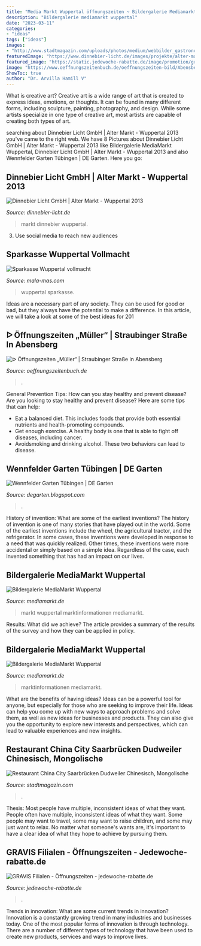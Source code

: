 ```yaml
---
title: "Media Markt Wuppertal öffnungszeiten ~ Bildergalerie Mediamarkt Wuppertal"
description: "Bildergalerie mediamarkt wuppertal"
date: "2023-03-11"
categories:
- "ideas"
tags: ["ideas"]
images:
- "http://www.stadtmagazin.com/uploads/photos/medium/webbilder_gastronomie_slides_2953_3.jpg"
featuredImage: "https://www.dinnebier-licht.de/images/projekte/alter-markt/gallerie/alter-markt-wuppertal-03.jpg"
featured_image: "https://static.jedewoche-rabatte.de/image/promotion/gravis/42314-img.jpg"
image: "https://www.oeffnungszeitenbuch.de/oeffnungszeiten-bild/Abensberg-Mueller-112369E.png"
ShowToc: true
author: "Dr. Arvilla Hamill V"
---
```



What is creative art?
Creative art is a wide range of art that is created to express ideas, emotions, or thoughts. It can be found in many different forms, including sculpture, painting, photography, and design. While some artists specialize in one type of creative art, most artists are capable of creating both types of art.

	

		
searching about Dinnebier Licht GmbH | Alter Markt - Wuppertal 2013 you've came to the right web. We have 8 Pictures about Dinnebier Licht GmbH | Alter Markt - Wuppertal 2013 like Bildergalerie MediaMarkt Wuppertal, Dinnebier Licht GmbH | Alter Markt - Wuppertal 2013 and also Wennfelder Garten Tübingen | DE Garten. Here you go:
		
    
## Dinnebier Licht GmbH | Alter Markt - Wuppertal 2013

<img loading=lazy src="https://www.dinnebier-licht.de/images/projekte/alter-markt/gallerie/alter-markt-wuppertal-03.jpg" onerror="this.onerror=null;this.src='https://tse1.mm.bing.net/th?id=OIP.iqnAYF5s06FhjNqYEVnkAQHaFj&amp;pid=15.1';" alt="Dinnebier Licht GmbH | Alter Markt - Wuppertal 2013">

_Source: dinnebier-licht.de_

>markt dinnebier wuppertal. 

	

3. Use social media to reach new audiences

    
## Sparkasse Wuppertal Vollmacht

<img loading=lazy src="https://mala-mas.com/ldffvm/HX8lMNyXE5yxIvV2KCtyhwHaFw.jpg" onerror="this.onerror=null;this.src='https://tse2.mm.bing.net/th?id=OIP.W6n7T_ldLmu4kosgHBewlgAAAA&amp;pid=15.1';" alt="Sparkasse Wuppertal vollmacht">

_Source: mala-mas.com_

>wuppertal sparkasse. 

	

Ideas are a necessary part of any society. They can be used for good or bad, but they always have the potential to make a difference. In this article, we will take a look at some of the best ideas for 201
    
## ᐅ Öffnungszeiten „Müller“ | Straubinger Straße In Abensberg

<img loading=lazy src="https://www.oeffnungszeitenbuch.de/oeffnungszeiten-bild/Abensberg-Mueller-112369E.png" onerror="this.onerror=null;this.src='https://tse3.mm.bing.net/th?id=OIP.5KGBhE6-ZnPFv3KT326XIAHaFj&amp;pid=15.1';" alt="ᐅ Öffnungszeiten „Müller“ | Straubinger Straße in Abensberg">

_Source: oeffnungszeitenbuch.de_

>. 

	

General Prevention Tips: How can you stay healthy and prevent disease?
Are you looking to stay healthy and prevent disease? Here are some tips that can help: 
- Eat a balanced diet. This includes foods that provide both essential nutrients and health-promoting compounds. 
- Get enough exercise. A healthy body is one that is able to fight off diseases, including cancer. 
- Avoidsmoking and drinking alcohol. These two behaviors can lead to disease.

    
## Wennfelder Garten Tübingen | DE Garten

<img loading=lazy src="https://lh6.googleusercontent.com/proxy/N3nd-LWPOL5BjxwIl3aDm85T9Bzuy9K2KGlVu1Neh-kOOmeCwnP6kwJoi-3TNEybRrHdtwMVVd5BSuyan59NBwQGaqFg3hgqeqK-dtwuuu2DlnXEzV-z_hM=s0-d" onerror="this.onerror=null;this.src='https://tse3.mm.bing.net/th?id=OIP.tO30PA5X_z2Ui3PBTc2zWAAAAA&amp;pid=15.1';" alt="Wennfelder Garten Tübingen | DE Garten">

_Source: degarten.blogspot.com_

>. 

	

History of invention: What are some of the earliest inventions?
The history of invention is one of many stories that have played out in the world. Some of the earliest inventions include the wheel, the agricultural tractor, and the refrigerator. In some cases, these inventions were developed in response to a need that was quickly realized. Other times, these inventions were more accidental or simply based on a simple idea. Regardless of the case, each invented something that has had an impact on our lives.

    
## Bildergalerie MediaMarkt Wuppertal

<img loading=lazy src="https://www.mediamarkt.de/markt/assets/cms/outlet/58/outlet_images/detail_488_large.jpg" onerror="this.onerror=null;this.src='https://tse2.mm.bing.net/th?id=OIP.7R1WGydPaSF21XYEQTVWCQHaDZ&amp;pid=15.1';" alt="Bildergalerie MediaMarkt Wuppertal">

_Source: mediamarkt.de_

>markt wuppertal marktinformationen mediamarkt. 

	

Results: What did we achieve?
The article provides a summary of the results of the survey and how they can be applied in policy.

    
## Bildergalerie MediaMarkt Wuppertal

<img loading=lazy src="https://www.mediamarkt.de/markt/assets/cms/outlet/58/outlet_images/detail_492_large.jpg" onerror="this.onerror=null;this.src='https://tse3.mm.bing.net/th?id=OIP.nGAZNSNqOdQq4snAXnkA6QHaDZ&amp;pid=15.1';" alt="Bildergalerie MediaMarkt Wuppertal">

_Source: mediamarkt.de_

>marktinformationen mediamarkt. 

	

What are the benefits of having ideas?
Ideas can be a powerful tool for anyone, but especially for those who are seeking to improve their life. Ideas can help you come up with new ways to approach problems and solve them, as well as new ideas for businesses and products. They can also give you the opportunity to explore new interests and perspectives, which can lead to valuable experiences and new insights.

    
## Restaurant China City Saarbrücken Dudweiler Chinesisch, Mongolische

<img loading=lazy src="http://www.stadtmagazin.com/uploads/photos/medium/webbilder_gastronomie_slides_2953_3.jpg" onerror="this.onerror=null;this.src='https://tse1.mm.bing.net/th?id=OIP.U9hLGANhYuXn6wSaMwP1ZwHaEv&amp;pid=15.1';" alt="Restaurant China City Saarbrücken Dudweiler Chinesisch, Mongolische">

_Source: stadtmagazin.com_

>. 

	

Thesis: Most people have multiple, inconsistent ideas of what they want.
People often have multiple, inconsistent ideas of what they want. Some people may want to travel, some may want to raise children, and some may just want to relax. No matter what someone's wants are, it's important to have a clear idea of what they hope to achieve by pursuing them.

    
## GRAVIS Filialen - Öffnungszeiten - Jedewoche-rabatte.de

<img loading=lazy src="https://static.jedewoche-rabatte.de/image/promotion/gravis/42314-img.jpg" onerror="this.onerror=null;this.src='https://tse2.mm.bing.net/th?id=OIP.zwnoOM2rG4WqXB6kr9t1LAAAAA&amp;pid=15.1';" alt="GRAVIS Filialen - Öffnungszeiten - jedewoche-rabatte.de">

_Source: jedewoche-rabatte.de_

>. 

	

Trends in innovation: What are some current trends in innovation?
Innovation is a constantly growing trend in many industries and businesses today. One of the most popular forms of innovation is through technology. There are a number of different types of technology that have been used to create new products, services and ways to improve lives.

